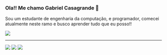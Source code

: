 ### Ola!! Me chamo Gabriel Casagrande 👋

Sou um estudante de engenharia da computação, e programador, comecei atualmente neste ramo e busco aprender tudo que eu posso!!

<picture>
  <source
    srcset="https://github-readme-stats.vercel.app/api?username=Bielfer12&show_icons=true&theme=dark"
    media="(prefers-color-scheme: blue)"
  />
  <source
    srcset="https://github-readme-stats.vercel.app/api?username=Bielfer12&show_icons=true"
    media="(prefers-color-scheme: light), (prefers-color-scheme: no-preference)"
  />
  <img src="https://github-readme-stats.vercel.app/api?username=Bielfer12&show_icons=true" />
</picture>

<hr>

<div> 
  <a href="https://www.instagram.com/gabriiel.casagrande/" target="_blank"><img src="https://img.shields.io/badge/-Instagram-%23E4405F?style=for-the-badge&logo=instagram&logoColor=white" target="_blank"></a>
  <a href = "mailto:gabrielffernandes609@gmail.com"><img src="https://img.shields.io/badge/-Gmail-%23333?style=for-the-badge&logo=gmail&logoColor=white" target="_blank"></a>
  <a href="https://www.linkedin.com/in/gabriel-fernandes-56416b262/" target="_blank"><img src="https://img.shields.io/badge/-LinkedIn-%230077B5?style=for-the-badge&logo=linkedin&logoColor=white" target="_blank"></a> 
  
</div>

